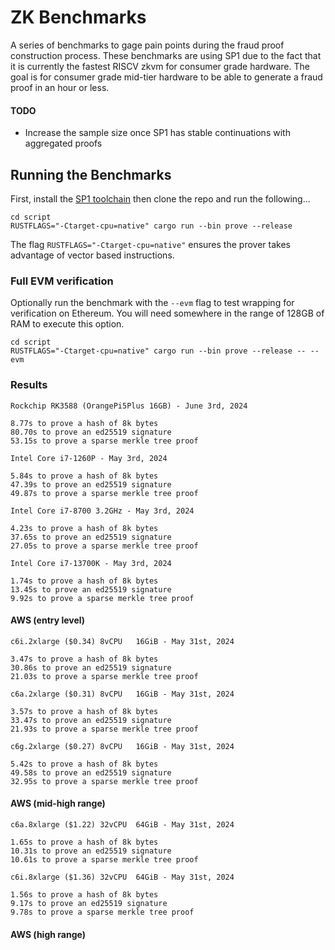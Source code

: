 # ZK Benchmarks

A series of benchmarks to gage pain points during the fraud proof construction process. These benchmarks are using SP1 due to the fact that it is currently the fastest RISCV zkvm for consumer grade hardware. The goal is for consumer grade mid-tier hardware to be able to generate a fraud proof in an hour or less.

#### TODO
- Increase the sample size once SP1 has stable continuations with aggregated proofs

## Running the Benchmarks

First, install the [SP1 toolchain](https://succinctlabs.github.io/sp1/getting-started/install.html) then clone the repo and run the following...

```
cd script
RUSTFLAGS="-Ctarget-cpu=native" cargo run --bin prove --release
```

The flag `RUSTFLAGS="-Ctarget-cpu=native"` ensures the prover takes advantage of vector based instructions.

### Full EVM verification
Optionally run the benchmark with the `--evm` flag to test wrapping for verification on Ethereum. You will need somewhere in the range of 128GB of RAM to execute this option.

```
cd script
RUSTFLAGS="-Ctarget-cpu=native" cargo run --bin prove --release -- --evm
```

### Results

```
Rockchip RK3588 (OrangePi5Plus 16GB) - June 3rd, 2024

8.77s to prove a hash of 8k bytes
80.70s to prove an ed25519 signature
53.15s to prove a sparse merkle tree proof
```
```
Intel Core i7-1260P - May 3rd, 2024

5.84s to prove a hash of 8k bytes
47.39s to prove an ed25519 signature
49.87s to prove a sparse merkle tree proof
```
```
Intel Core i7-8700 3.2GHz - May 3rd, 2024

4.23s to prove a hash of 8k bytes
37.65s to prove an ed25519 signature
27.05s to prove a sparse merkle tree proof
```
```
Intel Core i7-13700K - May 3rd, 2024

1.74s to prove a hash of 8k bytes
13.45s to prove an ed25519 signature
9.92s to prove a sparse merkle tree proof
```

#### AWS (entry level)

```
c6i.2xlarge	($0.34)	8vCPU	16GiB - May 31st, 2024

3.47s to prove a hash of 8k bytes
30.86s to prove an ed25519 signature
21.03s to prove a sparse merkle tree proof
```
```
c6a.2xlarge	($0.31)	8vCPU	16GiB - May 31st, 2024

3.57s to prove a hash of 8k bytes
33.47s to prove an ed25519 signature
21.93s to prove a sparse merkle tree proof
```
```
c6g.2xlarge	($0.27)	8vCPU	16GiB - May 31st, 2024

5.42s to prove a hash of 8k bytes
49.58s to prove an ed25519 signature
32.95s to prove a sparse merkle tree proof
```

#### AWS (mid-high range)

```
c6a.8xlarge	($1.22)	32vCPU	64GiB - May 31st, 2024

1.65s to prove a hash of 8k bytes
10.31s to prove an ed25519 signature
10.61s to prove a sparse merkle tree proof
```
```
c6i.8xlarge	($1.36)	32vCPU	64GiB - May 31st, 2024

1.56s to prove a hash of 8k bytes
9.17s to prove an ed25519 signature
9.78s to prove a sparse merkle tree proof
```

#### AWS (high range)






